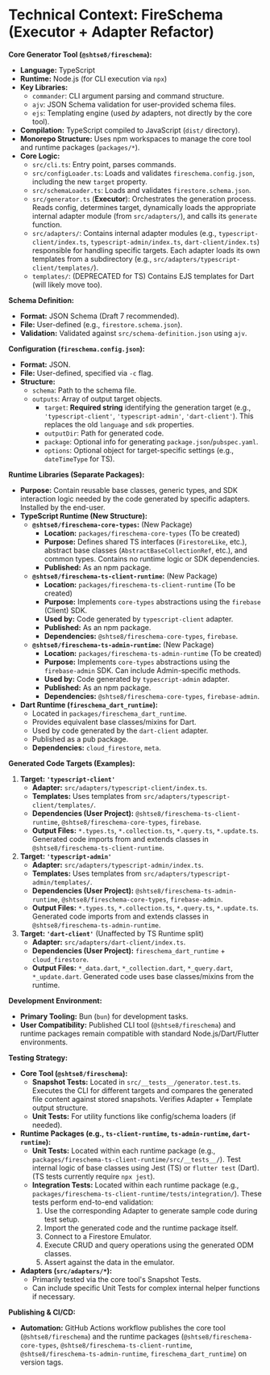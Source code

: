 # Technical Context: FireSchema (Executor + Adapter Refactor)

**Core Generator Tool (`@shtse8/fireschema`):**

- **Language:** TypeScript
- **Runtime:** Node.js (for CLI execution via `npx`)
- **Key Libraries:**
  - `commander`: CLI argument parsing and command structure.
  - `ajv`: JSON Schema validation for user-provided schema files.
  - `ejs`: Templating engine (used _by_ adapters, not directly by the core
    tool).
- **Compilation:** TypeScript compiled to JavaScript (`dist/` directory).
- **Monorepo Structure:** Uses npm workspaces to manage the core tool and
  runtime packages (`packages/*`).
- **Core Logic:**
  - `src/cli.ts`: Entry point, parses commands.
  - `src/configLoader.ts`: Loads and validates `fireschema.config.json`,
    including the new `target` property.
  - `src/schemaLoader.ts`: Loads and validates `firestore.schema.json`.
  - `src/generator.ts` (**Executor**): Orchestrates the generation process.
    Reads config, determines target, dynamically loads the appropriate internal
    adapter module (from `src/adapters/`), and calls its `generate` function.
  - `src/adapters/`: Contains internal adapter modules (e.g.,
    `typescript-client/index.ts`, `typescript-admin/index.ts`,
    `dart-client/index.ts`) responsible for handling specific targets. Each
    adapter loads its own templates from a subdirectory (e.g.,
    `src/adapters/typescript-client/templates/`).
  - `templates/`: (DEPRECATED for TS) Contains EJS templates for Dart (will
    likely move too).

**Schema Definition:**

- **Format:** JSON Schema (Draft 7 recommended).
- **File:** User-defined (e.g., `firestore.schema.json`).
- **Validation:** Validated against `src/schema-definition.json` using `ajv`.

**Configuration (`fireschema.config.json`):**

- **Format:** JSON.
- **File:** User-defined, specified via `-c` flag.
- **Structure:**
  - `schema`: Path to the schema file.
  - `outputs`: Array of output target objects.
    - `target`: **Required string** identifying the generation target (e.g.,
      `'typescript-client'`, `'typescript-admin'`, `'dart-client'`). This
      replaces the old `language` and `sdk` properties.
    - `outputDir`: Path for generated code.
    - `package`: Optional info for generating `package.json`/`pubspec.yaml`.
    - `options`: Optional object for target-specific settings (e.g.,
      `dateTimeType` for TS).

**Runtime Libraries (Separate Packages):**

- **Purpose:** Contain reusable base classes, generic types, and SDK interaction
  logic needed by the code generated by specific adapters. Installed by the
  end-user.
- **TypeScript Runtime (New Structure):**
  - **`@shtse8/fireschema-core-types`:** (New Package)
    - **Location:** `packages/fireschema-core-types` (To be created)
    - **Purpose:** Defines shared TS interfaces (`FirestoreLike`, etc.),
      abstract base classes (`AbstractBaseCollectionRef`, etc.), and common
      types. Contains no runtime logic or SDK dependencies.
    - **Published:** As an npm package.
  - **`@shtse8/fireschema-ts-client-runtime`:** (New Package)
    - **Location:** `packages/fireschema-ts-client-runtime` (To be created)
    - **Purpose:** Implements `core-types` abstractions using the `firebase`
      (Client) SDK.
    - **Used by:** Code generated by `typescript-client` adapter.
    - **Published:** As an npm package.
    - **Dependencies:** `@shtse8/fireschema-core-types`, `firebase`.
  - **`@shtse8/fireschema-ts-admin-runtime`:** (New Package)
    - **Location:** `packages/fireschema-ts-admin-runtime` (To be created)
    - **Purpose:** Implements `core-types` abstractions using the
      `firebase-admin` SDK. Can include Admin-specific methods.
    - **Used by:** Code generated by `typescript-admin` adapter.
    - **Published:** As an npm package.
    - **Dependencies:** `@shtse8/fireschema-core-types`, `firebase-admin`.
- **Dart Runtime (`fireschema_dart_runtime`):**
  - Located in `packages/fireschema_dart_runtime`.
  - Provides equivalent base classes/mixins for Dart.
  - Used by code generated by the `dart-client` adapter.
  - Published as a pub package.
  - **Dependencies:** `cloud_firestore`, `meta`.

**Generated Code Targets (Examples):**

1. **Target: `'typescript-client'`**
   - **Adapter:** `src/adapters/typescript-client/index.ts`.
   - **Templates:** Uses templates from
     `src/adapters/typescript-client/templates/`.
   - **Dependencies (User Project):** `@shtse8/fireschema-ts-client-runtime`,
     `@shtse8/fireschema-core-types`, `firebase`.
   - **Output Files:** `*.types.ts`, `*.collection.ts`, `*.query.ts`,
     `*.update.ts`. Generated code imports from and extends classes in
     `@shtse8/fireschema-ts-client-runtime`.
2. **Target: `'typescript-admin'`**
   - **Adapter:** `src/adapters/typescript-admin/index.ts`.
   - **Templates:** Uses templates from
     `src/adapters/typescript-admin/templates/`.
   - **Dependencies (User Project):** `@shtse8/fireschema-ts-admin-runtime`,
     `@shtse8/fireschema-core-types`, `firebase-admin`.
   - **Output Files:** `*.types.ts`, `*.collection.ts`, `*.query.ts`,
     `*.update.ts`. Generated code imports from and extends classes in
     `@shtse8/fireschema-ts-admin-runtime`.
3. **Target: `'dart-client'`** (Unaffected by TS Runtime split)
   - **Adapter:** `src/adapters/dart-client/index.ts`.
   - **Dependencies (User Project):** `fireschema_dart_runtime` +
     `cloud_firestore`.
   - **Output Files:** `*_data.dart`, `*_collection.dart`, `*_query.dart`,
     `*_update.dart`. Generated code uses base classes/mixins from the runtime.

**Development Environment:**

- **Primary Tooling:** Bun (`bun`) for development tasks.
- **User Compatibility:** Published CLI tool (`@shtse8/fireschema`) and runtime
  packages remain compatible with standard Node.js/Dart/Flutter environments.

**Testing Strategy:**

- **Core Tool (`@shtse8/fireschema`):**
  - **Snapshot Tests:** Located in `src/__tests__/generator.test.ts`. Executes
    the CLI for different targets and compares the generated file content
    against stored snapshots. Verifies Adapter + Template output structure.
  - **Unit Tests:** For utility functions like config/schema loaders (if
    needed).
- **Runtime Packages (e.g., `ts-client-runtime`, `ts-admin-runtime`,
  `dart-runtime`):**
  - **Unit Tests:** Located within each runtime package (e.g.,
    `packages/fireschema-ts-client-runtime/src/__tests__/`). Test internal logic
    of base classes using Jest (TS) or `flutter test` (Dart). (TS tests
    currently require `npx jest`).
  - **Integration Tests:** Located within each runtime package (e.g.,
    `packages/fireschema-ts-client-runtime/tests/integration/`). These tests
    perform end-to-end validation:
    1. Use the corresponding Adapter to generate sample code during test setup.
    2. Import the generated code and the runtime package itself.
    3. Connect to a Firestore Emulator.
    4. Execute CRUD and query operations using the generated ODM classes.
    5. Assert against the data in the emulator.
- **Adapters (`src/adapters/*`):**
  - Primarily tested via the core tool's Snapshot Tests.
  - Can include specific Unit Tests for complex internal helper functions if
    necessary.

**Publishing & CI/CD:**

- **Automation:** GitHub Actions workflow publishes the core tool
  (`@shtse8/fireschema`) and the runtime packages
  (`@shtse8/fireschema-core-types`, `@shtse8/fireschema-ts-client-runtime`,
  `@shtse8/fireschema-ts-admin-runtime`, `fireschema_dart_runtime`) on version
  tags.
